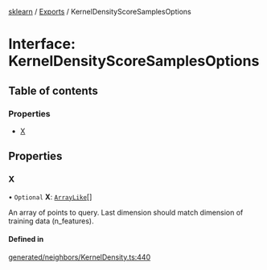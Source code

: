 [sklearn](../readme.md) / [Exports](../modules.md) / KernelDensityScoreSamplesOptions

# Interface: KernelDensityScoreSamplesOptions

## Table of contents

### Properties

- [X](KernelDensityScoreSamplesOptions.md#x)

## Properties

### X

• `Optional` **X**: [`ArrayLike`](../modules.md#arraylike)[]

An array of points to query. Last dimension should match dimension of training data (n\_features).

#### Defined in

[generated/neighbors/KernelDensity.ts:440](https://github.com/transitive-bullshit/scikit-learn-ts/blob/367336a/packages/sklearn/src/generated/neighbors/KernelDensity.ts#L440)
